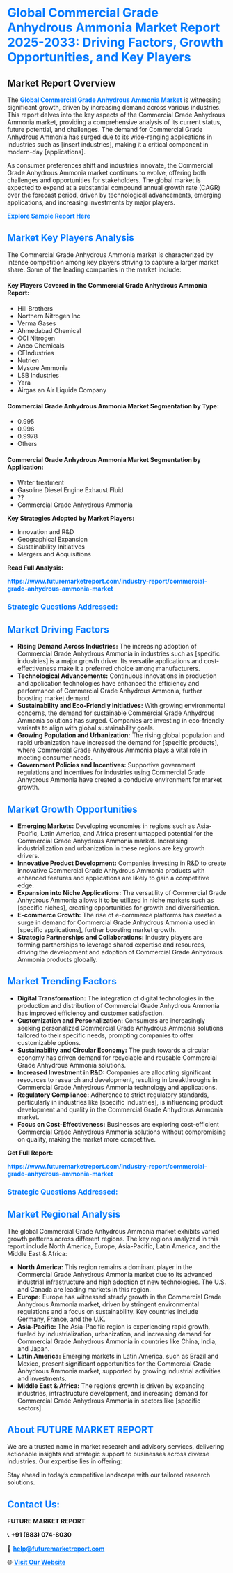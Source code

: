 <h1 style="color: #007BFF;">Global Commercial Grade Anhydrous Ammonia Market Report 2025-2033: Driving Factors, Growth Opportunities, and Key Players</h1>

<section id="overview">
<h2>Market Report Overview</h2>
<p>The <a href="https://www.futuremarketreport.com/industry-report/commercial-grade-anhydrous-ammonia-market" style="color: #007BFF; text-decoration: none;"><strong>Global Commercial Grade Anhydrous Ammonia Market</strong></a> is witnessing significant growth, driven by increasing demand across various industries. This report delves into the key aspects of the Commercial Grade Anhydrous Ammonia market, providing a comprehensive analysis of its current status, future potential, and challenges. The demand for Commercial Grade Anhydrous Ammonia has surged due to its wide-ranging applications in industries such as [insert industries], making it a critical component in modern-day [applications].</p>
<p>As consumer preferences shift and industries innovate, the Commercial Grade Anhydrous Ammonia market continues to evolve, offering both challenges and opportunities for stakeholders. The global market is expected to expand at a substantial compound annual growth rate (CAGR) over the forecast period, driven by technological advancements, emerging applications, and increasing investments by major players.</p>
</section>

<section id="overview">
<p><a href="https://www.futuremarketreport.com/request-sample/reportId=112237" style="color: #007BFF; text-decoration: none;"><strong>Explore Sample Report Here</strong></a></p>
</section>

<section id="key-players">
<h2 style="color: #007BFF;">Market Key Players Analysis</h2>
<p>The Commercial Grade Anhydrous Ammonia market is characterized by intense competition among key players striving to capture a larger market share. Some of the leading companies in the market include:</p>
<h4>Key Players Covered in the Commercial Grade Anhydrous Ammonia Report:</h4>
<ul><li>Hill Brothers</li><li>Northern Nitrogen Inc</li><li>Verma Gases</li><li>Ahmedabad Chemical</li><li>OCI Nitrogen</li><li>Anco Chemicals</li><li>CFIndustries</li><li>Nutrien</li><li>Mysore Ammonia</li><li>LSB Industries</li><li>Yara</li><li>Airgas an Air Liquide Company</li></ul>
<h4>Commercial Grade Anhydrous Ammonia Market Segmentation by Type:</h4>
<ul><li>0.995</li><li>0.996</li><li>0.9978</li><li>Others</li></ul>

<h4>Commercial Grade Anhydrous Ammonia Market Segmentation by Application:</h4>
<ul><li>Water treatment</li><li>Gasoline Diesel Engine Exhaust Fluid</li><li>??</li><li>Commercial Grade Anhydrous Ammonia</li></ul>
<p><strong>Key Strategies Adopted by Market Players:</strong></p>
<ul>
<li>Innovation and R&D</li>
<li>Geographical Expansion</li>
<li>Sustainability Initiatives</li>
<li>Mergers and Acquisitions</li>
</ul>
</section>

<section>
<p><strong>Read Full Analysis: </strong></p><a href="https://www.futuremarketreport.com/industry-report/commercial-grade-anhydrous-ammonia-market" style="color: #007BFF; text-decoration: none;"><strong>https://www.futuremarketreport.com/industry-report/commercial-grade-anhydrous-ammonia-market</strong></a>
<h3 style="color: #007BFF;">Strategic Questions Addressed:</h3>
</section>

<section id="driving-factors">
<h2 style="color: #007BFF;">Market Driving Factors</h2>
<ul>
<li><strong>Rising Demand Across Industries:</strong> The increasing adoption of Commercial Grade Anhydrous Ammonia in industries such as [specific industries] is a major growth driver. Its versatile applications and cost-effectiveness make it a preferred choice among manufacturers.</li>
<li><strong>Technological Advancements:</strong> Continuous innovations in production and application technologies have enhanced the efficiency and performance of Commercial Grade Anhydrous Ammonia, further boosting market demand.</li>
<li><strong>Sustainability and Eco-Friendly Initiatives:</strong> With growing environmental concerns, the demand for sustainable Commercial Grade Anhydrous Ammonia solutions has surged. Companies are investing in eco-friendly variants to align with global sustainability goals.</li>
<li><strong>Growing Population and Urbanization:</strong> The rising global population and rapid urbanization have increased the demand for [specific products], where Commercial Grade Anhydrous Ammonia plays a vital role in meeting consumer needs.</li>
<li><strong>Government Policies and Incentives:</strong> Supportive government regulations and incentives for industries using Commercial Grade Anhydrous Ammonia have created a conducive environment for market growth.</li>
</ul>
</section>

<section id="growth-opportunities">
<h2 style="color: #007BFF;">Market Growth Opportunities</h2>
<ul>
<li><strong>Emerging Markets:</strong> Developing economies in regions such as Asia-Pacific, Latin America, and Africa present untapped potential for the Commercial Grade Anhydrous Ammonia market. Increasing industrialization and urbanization in these regions are key growth drivers.</li>
<li><strong>Innovative Product Development:</strong> Companies investing in R&D to create innovative Commercial Grade Anhydrous Ammonia products with enhanced features and applications are likely to gain a competitive edge.</li>
<li><strong>Expansion into Niche Applications:</strong> The versatility of Commercial Grade Anhydrous Ammonia allows it to be utilized in niche markets such as [specific niches], creating opportunities for growth and diversification.</li>
<li><strong>E-commerce Growth:</strong> The rise of e-commerce platforms has created a surge in demand for Commercial Grade Anhydrous Ammonia used in [specific applications], further boosting market growth.</li>
<li><strong>Strategic Partnerships and Collaborations:</strong> Industry players are forming partnerships to leverage shared expertise and resources, driving the development and adoption of Commercial Grade Anhydrous Ammonia products globally.</li>
</ul>
</section>

<section id="trending-factors">
<h2 style="color: #007BFF;">Market Trending Factors</h2>
<ul>
<li><strong>Digital Transformation:</strong> The integration of digital technologies in the production and distribution of Commercial Grade Anhydrous Ammonia has improved efficiency and customer satisfaction.</li>
<li><strong>Customization and Personalization:</strong> Consumers are increasingly seeking personalized Commercial Grade Anhydrous Ammonia solutions tailored to their specific needs, prompting companies to offer customizable options.</li>
<li><strong>Sustainability and Circular Economy:</strong> The push towards a circular economy has driven demand for recyclable and reusable Commercial Grade Anhydrous Ammonia solutions.</li>
<li><strong>Increased Investment in R&D:</strong> Companies are allocating significant resources to research and development, resulting in breakthroughs in Commercial Grade Anhydrous Ammonia technology and applications.</li>
<li><strong>Regulatory Compliance:</strong> Adherence to strict regulatory standards, particularly in industries like [specific industries], is influencing product development and quality in the Commercial Grade Anhydrous Ammonia market.</li>
<li><strong>Focus on Cost-Effectiveness:</strong> Businesses are exploring cost-efficient Commercial Grade Anhydrous Ammonia solutions without compromising on quality, making the market more competitive.</li>
</ul>
</section>

<section>
<p><strong>Get Full Report: </strong></p><a href="https://www.futuremarketreport.com/industry-report/commercial-grade-anhydrous-ammonia-market" style="color: #007BFF; text-decoration: none;"><strong>https://www.futuremarketreport.com/industry-report/commercial-grade-anhydrous-ammonia-market</strong></a>
<h3 style="color: #007BFF;">Strategic Questions Addressed:</h3>
</section>


<section id="regional-analysis">
<h2 style="color: #007BFF;">Market Regional Analysis</h2>
<p>The global Commercial Grade Anhydrous Ammonia market exhibits varied growth patterns across different regions. The key regions analyzed in this report include North America, Europe, Asia-Pacific, Latin America, and the Middle East & Africa:</p>
<ul>
<li><strong>North America:</strong> This region remains a dominant player in the Commercial Grade Anhydrous Ammonia market due to its advanced industrial infrastructure and high adoption of new technologies. The U.S. and Canada are leading markets in this region.</li>
<li><strong>Europe:</strong> Europe has witnessed steady growth in the Commercial Grade Anhydrous Ammonia market, driven by stringent environmental regulations and a focus on sustainability. Key countries include Germany, France, and the U.K.</li>
<li><strong>Asia-Pacific:</strong> The Asia-Pacific region is experiencing rapid growth, fueled by industrialization, urbanization, and increasing demand for Commercial Grade Anhydrous Ammonia in countries like China, India, and Japan.</li>
<li><strong>Latin America:</strong> Emerging markets in Latin America, such as Brazil and Mexico, present significant opportunities for the Commercial Grade Anhydrous Ammonia market, supported by growing industrial activities and investments.</li>
<li><strong>Middle East & Africa:</strong> The region’s growth is driven by expanding industries, infrastructure development, and increasing demand for Commercial Grade Anhydrous Ammonia in sectors like [specific sectors].</li>
</ul>
</section>

<footer>
<h2 style="color: #007BFF;">About FUTURE MARKET REPORT</h2>
<p>We are a trusted name in market research and advisory services, delivering actionable insights and strategic support to businesses across diverse industries. Our expertise lies in offering:</p>

<p>Stay ahead in today’s competitive landscape with our tailored research solutions.</p>

<h2 style="color: #007BFF;">Contact Us:</h2>
<p><strong>FUTURE MARKET REPORT</strong></p>
<p>📞 <strong>+91 (883) 074-8030</strong></p>
<p>📧 <strong><a href="mailto:help@futuremarketreport.com" style="color: #007BFF;">help@futuremarketreport.com</a></strong></p>
<p>🌐 <strong><a href="https://www.futuremarketreport.com/" style="color: #007BFF;">Visit Our Website</a></strong></p>
</footer>